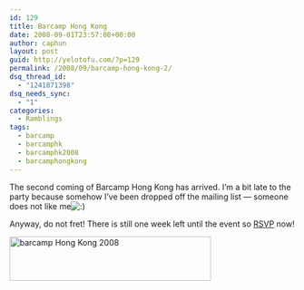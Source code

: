 ```yaml
---
id: 129
title: Barcamp Hong Kong
date: 2008-09-01T23:57:08+00:00
author: caphun
layout: post
guid: http://yelotofu.com/?p=129
permalink: /2008/09/barcamp-hong-kong-2/
dsq_thread_id:
  - "1241871398"
dsq_needs_sync:
  - "1"
categories:
  - Ramblings
tags:
  - barcamp
  - barcamphk
  - barcamphk2008
  - barcamphongkong
---
```

The second coming of Barcamp Hong Kong has arrived. I&#8217;m a bit late to the party because somehow I&#8217;ve been dropped off the mailing list &mdash; someone does not like me<img src="http://localhost:8888/wp-includes/images/smilies/icon_smile.gif" alt=":)" class="wp-smiley" /> 

Anyway, do not fret! There is still one week left until the event so [RSVP](http://www.new.facebook.com/event.php?eid=27891689160) now!

[<img src="http://s3.amazonaws.com/yelotofu/barcamphk_icon2.gif" alt="barcamp Hong Kong 2008" width="355" height="78" border="0" />](http://www.barcamp.hk)